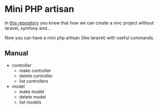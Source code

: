 # Mini PHP artisan
In [this repository](https://github.com/Yasinrabiee/Mvc-Without-Laravel) you knew that how we can create a mvc project without laravel, symfony and...

Now you can have a mini php artisan (like laravel) with useful commands.

## Manual
* controller
   * make controller
   * delete controller
   * list controllers
* model
  * make model
  * delete model
  * list models 
